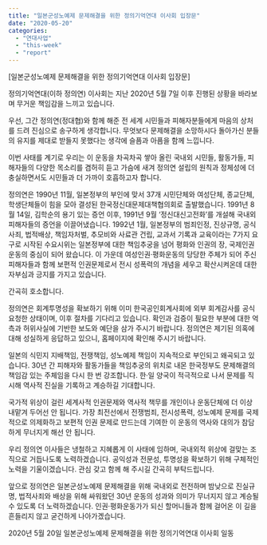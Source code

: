 ```yaml
---
title: "일본군성노예제 문제해결을 위한 정의기억연대 이사회 입장문"
date: "2020-05-20"
categories: 
  - "연대사업"
  - "this-week"
  - "report"
---
```


\[일본군성노예제 문제해결을 위한 정의기억연대 이사회 입장문\]

정의기억연대(이하 정의연) 이사회는 지난 2020년 5월 7일 이후 진행된 상황을 바라보며 무거운 책임감을 느끼고 있습니다.

우선, 그간 정의연(정대협)와 함께 해준 전 세계 시민들과 피해자분들에게 마음의 상처를 드려 진심으로 송구하게 생각합니다. 무엇보다 문제해결을 소망하시다 돌아가신 분들의 유지를 제대로 받들지 못했다는 생각에 슬픔과 아픔을 함께 느낍니다.

이번 사태를 계기로 우리는 이 운동을 차곡차곡 쌓아 올린 국내외 시민들, 활동가들, 피해자들의 다양한 목소리를 겸허히 듣고 가슴에 새겨 정의연 설립의 원칙과 정체성에 더 충실하면서도 시민들과 더 가까이 호흡하고자 합니다.

정의연은 1990년 11월, 일본정부의 부인에 맞서 37개 시민단체와 여성단체, 종교단체, 학생단체들이 힘을 모아 결성된 한국정신대문제대책협의회로 출발했습니다. 1991년 8월 14일, 김학순의 용기 있는 증언 이후, 1991년 9월 ‘정신대신고전화’를 개설해 국내외 피해자들의 증언을 이끌어냈습니다. 1992년 1월, 일본정부의 범죄인정, 진상규명, 공식사죄, 법적배상, 책임자처벌, 추모비와 사료관 건립, 교과서 기록과 교육이라는 7가지 요구로 시작된 수요시위는 일본정부에 대한 책임추궁을 넘어 평화와 인권의 장, 국제인권운동의 중심이 되어 왔습니다. 이 가운데 여성인권·평화운동의 당당한 주체가 되어 주신 피해자들과 함께 보편적 인권문제로서 전시 성폭력의 개념을 세우고 확산시켜온데 대한 자부심과 긍지를 가지고 있습니다.

간곡히 호소합니다.

정의연은 회계투명성을 확보하기 위해 이미 한국공인회계사회에 외부 회계감사를 공식 요청한 상태이며, 이후 절차를 기다리고 있습니다. 확인과 검증이 필요한 부분에 대한 억측과 허위사실에 기반한 보도와 예단을 삼가 주시기 바랍니다. 정의연은 제기된 의혹에 대해 성실하게 응답하고 있으니, 홈페이지에 확인해 주시기 바랍니다.

일본의 식민지 지배책임, 전쟁책임, 성노예제 책임이 지속적으로 부인되고 왜곡되고 있습니다. 30년 간 피해자와 활동가들을 책임추궁의 위치로 내몬 한국정부도 문제해결의 책임감 있는 주체임을 다시 한 번 강조합니다. 한·일 양국이 적극적으로 나서 문제를 직시해 역사적 진실을 기록하고 계승하길 기대합니다.

국가적 위상이 걸린 세계사적 인권문제와 역사적 책무를 개인이나 운동단체에 더 이상 내맡겨 두어선 안 됩니다. 가장 최전선에서 전쟁범죄, 전시성폭력, 성노예제 문제를 국제적으로 의제화하고 보편적 인권 문제로 만드는데 기여한 이 운동의 역사와 대의가 참담하게 무너지게 해선 안 됩니다.

우리 정의연 이사들은 냉철하고 지혜롭게 이 사태에 임하며, 국내외적 위상에 걸맞는 조직으로 거듭나도록 노력하겠습니다. 공익성과 전문성, 투명성을 확보하기 위해 구체적인 노력을 기울이겠습니다. 관심 갖고 함께 해 주시길 간곡히 부탁드립니다.

앞으로 정의연은 일본군성노예제 문제해결을 위해 국내외로 전전하며 밤낮으로 진실규명, 법적사죄와 배상을 위해 싸워왔던 30년 운동의 성과와 의미가 무너지지 않고 계승될 수 있도록 더 노력하겠습니다. 인권·평화운동가가 되신 할머니들과 함께 걸어온 이 길을 흔들리지 않고 굳건하게 나아가겠습니다.

2020년 5월 20일 일본군성노예제 문제해결을 위한 정의기억연대 이사회 일동
